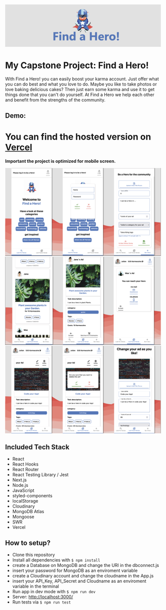 <img src="/public/images/title.png" ></img>

# My Capstone Project: Find a Hero!

With Find a Hero! you can easily boost your karma account. Just offer what you can do best and what you love to do. Maybe you like to take photos or love baking delicious cakes? Then just earn some karma and use it to get things done that you can't do yourself. At Find a Hero we help each other and benefit from the strengths of the community.

## Demo:

# You can find the hosted version on [Vercel](https://capstone-project-find-a-hero.vercel.app)

**Important the project is optimized for mobile screen.**

<img src="/public/images/demo1.png" ></img>
<img src="/public/images/demo2.png"></img>
<img src="/public/images/demo3.png"></img>

## Included Tech Stack

- React
- React Hooks
- React Router
- React Testing Library / Jest
- Next.js
- Node.js
- JavaScript
- styled-components
- localStorage
- Cloudinary
- MongoDB Atlas
- Mongoose
- SWR
- Vercel

## How to setup?

- Clone this repository
- Install all dependencies with `$ npm install`
- create a Database on MongoDB and change the URI in the dbconnect.js
- insert your password for MongoDB as an enviroment variable
- create a Cloudinary account and change the cloudname in the App.js
- insert your API_Key, API_Secret and Cloudname as an enviroment variable in the terminal
- Run app in dev mode with `$ npm run dev`
- Server: [http://localhost:3000/](http://localhost:3000/)
- Run tests via `$ npm run test`
